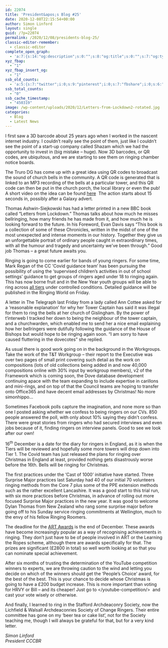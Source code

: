 ```yaml
---
id: 22074
title: 'President&apos;s Blog #25'
date: 2020-12-08T22:15:54+00:00
author: Simon Linford
layout: single
guid: /?p=22074
permalink: /2020/12/08/presidents-blog-25/
classic-editor-remember:
  - classic-editor
complete_open_graph:
  - 'a:7:{s:14:"og:description";s:0:"";s:8:"og:title";s:0:"";s:7:"og:type";s:0:"";s:12:"twitter:card";s:7:"summary";s:15:"twitter:creator";s:0:"";s:19:"twitter:description";s:0:"";s:8:"og:image";s:5:"22077";}'
xyz_fbap:
  - "1"
xyz_fbap_insert_og:
  - "1"
ssb_old_counts:
  - 'a:5:{s:7:"twitter";i:0;s:9:"pinterest";i:0;s:7:"fbshare";i:0;s:6:"reddit";i:0;s:6:"tumblr";N;}'
ssb_total_counts:
  - "0"
ssb_cache_timestamp:
  - "450319"
image: /wp-content/uploads/2020/12/Letters-from-Lockdown2-rotated.jpg
categories:
  - Blog
  - Latest News
---
```

I first saw a 3D barcode about 25 years ago when I worked in the nascent internet industry. I couldn’t really see the point of them, just like I couldn’t see the point of a start-up company called Shazam which we had the opportunity to invest in (big mistake – huge). Now 3D barcodes, or QR codes, are ubiquitous, and we are starting to see them on ringing chamber notice boards.

The Truro DG has come up with a great idea using QR codes to broadcast the sound of church bells in the community. A QR code is generated that is linked to an MP3 recording of the bells at a particular tower, and this QR code can then be put in the church porch, the local library or even the pub! A short video on the idea can be found <a href="https://www.youtube.com/watch?v=D4ElVIQ1FN4" target="_blank" rel="noopener noreferrer">here</a>  The action starts about 15 seconds in, possibly after a Galaxy advert.

Thomas Ashwin-Siejkowski has had a letter printed in a new BBC book called “Letters from Lockdown.” Thomas talks about how much he misses bellringing, how many friends he has made from it, and how much he is looking forward to the future. In his Foreword, Evan Davis says “This book is a collection of some of these Chronicles, written in the midst of one of the most unexpected and intense moments in our history. Together they give us an unforgettable portrait of ordinary people caught in extraordinary times, with all the humour and tragedy and uncertainty we&apos;ve been through.” Good job Thomas – a great future awaits you.

Ringing is going to come earlier for bands of young ringers. For some time, Mark Regan of the CC ‘Covid guidance team’ has been pursuing the possibility of using the ‘supervised children’s activities in out of school settings’ guidance to get groups of ringers aged under 18 to ringing again. This has now borne fruit and in the New Year youth groups will be able to ring across <u>all tiers</u> under controlled conditions. Detailed guidance will be published in the Ringing World on Friday.

A letter in The Telegraph last Friday from a lady called Ann Cottee asked for a ‘reasonable explanation’ for why her Tower Captain has said it was illegal for them to ring the bells at her church of Gislingham. By the power of t‘interweb I tracked her down to being the neighbour of the tower captain, and a churchwarden, which enabled me to send her a nice email explaining how her bellringers were dutifully following the guidance of the House of Bishops but would hope to be ringing again soon. “I am sorry to have caused fluttering in the dovecotes” she replied.

As usual there is good work going on in the background in the Workgroups. Take the work of the T&T Workgroup – their report to the Executive was over two pages of small print covering such detail as the work on compositions (lots of old collections being added in and now 40,000 compositions online with 30% input by workgroup members), v2 of the Framework which is coming soon, the Dove database development continuing apace with the team expanding to include expertise in carillons and mini-rings, and on top of that the Council teams are hoping to transfer onto Office365 and have decent email addresses by Christmas! No more simonhippo&#8230;

Sometimes Facebook polls capture the imagination, and none more so than one I posted asking whether we confess to being ringers on our CVs. 850 people answered the poll, with only about 10% saying they didn’t confess. There were great stories from ringers who had secured interviews and even jobs because of it, finding ringers on interview panels. Good to see we look after our own!

16<sup>th</sup> December is a date for the diary for ringers in England, as it is when the Tiers will be reviewed and hopefully some more towers will drop down into Tier 1. The Covid team has just released the plans for ringing over Christmas in England at least, provided nothing gets disastrously worse before the 16th. Bells will be ringing for Christmas.

The first practices under the ‘Cast of 1000’ initiative have started. Three Surprise Major practices last Saturday had 40 of our initial 70 volunteers ringing methods from the Core 7 plus some of the PPE extension methods such as the rather excellent Lancashire. It was a good start to this trial run, with six more practices before Christmas, in advance of rolling out more focused Surprise Major practices in the new year. It was good to welcome Dylan Thomas from New Zealand who rang some surprise major before going off to his Sunday service ringing commitments at Wellington, much to the envy of his fellow Ringing Roomers.

The deadline for the <a href="http://ringingteachers.org/recognition/awards" target="_blank" rel="noopener noreferrer">ART Awards</a> is the end of December. These awards have become increasingly popular as a way of recognising achievements in ringing. They don’t just have to be of people involved in ART or the Learning the Ropes scheme, although there are awards specifically for that. The prizes are significant (£2800 in total) so well worth looking at so that you can nominate special achievement.

After six months of trusting the determination of the YouTube competition winners to experts, we are throwing caution to the wind and letting you decide on which of the winners should get the ‘People’s Choice’ award, for the best of the best. This is your chance to decide whose Christmas is going to have a £200 budget increase. This is more important than voting for HRVY or Bill – and its cheaper! Just go to </youtube-competition/>  and cast your vote wisely or otherwise.

And finally, I learned to ring in the Stafford Archdeaconry Society, now the Lichfield & Walsall Archdeaconries Society of Change Ringers. Their entire committee has gone on my ‘beer tea or cake list’, not for the Society teaching me, though I will always be grateful for that, but for a very kind letter.

_Simon Linford_  
_President CCCBR_
